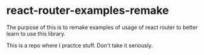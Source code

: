 # react-router-examples-remake

The purpose of this is to remake examples of usage of react router to better
learn to use this library.

This is a repo where I practce stuff. Don't take it seriously.
